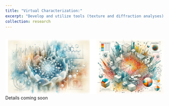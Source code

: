 ```yaml
---
title: "Virtual Characterization:"
excerpt: "Develop and utilize tools (texture and diffraction analyses) for atomistic data.<br/><img src='/images/research-5.png' class='center'>"
collection: research
---
```


<br/><img src='/images/research-5.png' class='center'>
Details coming soon

